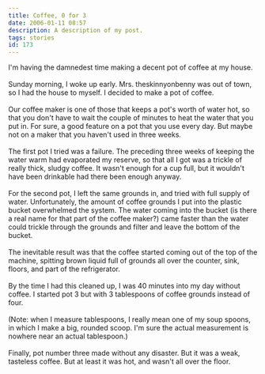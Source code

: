 ```yaml
---
title: Coffee, 0 for 3
date: 2006-01-11 08:57
description: A description of my post.
tags: stories
id: 173
---
```

I'm having the damnedest time making a decent pot of coffee at my house.<br />
<br />
Sunday morning, I woke up early.  Mrs. theskinnyonbenny was out of town, so I had the house to myself.  I decided to make a pot of coffee.
<span class="spanEndPreview">&nbsp;</span><br /><br />Our coffee maker is one of those that keeps a pot's worth of water hot, so that you don't have to wait the couple of minutes to heat the water that you put in.  For sure, a good feature on a pot that you use every day.  But maybe not on a maker that you haven't used in three weeks.<br />
<br />
The first pot I tried was a failure.  The preceding three weeks of keeping the water warm had evaporated my reserve, so that all I got was a trickle of really thick, sludgy coffee.  It wasn't enough for a cup full, but it wouldn't have been drinkable had there been enough anyway.<br />
<br />
For the second pot, I left the same grounds in, and tried with full supply of water.  Unfortunately, the amount of coffee grounds I put into the plastic bucket overwhelmed the system.  The water coming into the bucket (is there a real name for that part of the coffee maker?) came faster than the water could trickle through the grounds and filter and leave the bottom of the bucket.<br />
<br />
The inevitable result was that the coffee started coming out of the top of the machine, spitting brown liquid full of grounds all over the counter, sink, floors, and part of the refrigerator.<br />
<br />
By the time I had this cleaned up, I was 40 minutes into my day without coffee.  I started pot 3 but with 3 tablespoons of coffee grounds instead of four.  <br />
<br />
(Note:  when I measure tablespoons, I really mean one of my soup spoons, in which I make a big, rounded scoop.  I'm sure the actual measurement is nowhere near an actual tablespoon.)<br />
<br />
Finally, pot number three made without any disaster.  But it was a weak, tasteless coffee.  But at least it was hot, and wasn't all over the floor.
